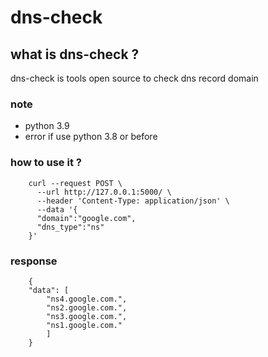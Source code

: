 # dns-check

## what is dns-check ?
dns-check is tools open source to check dns record domain

### note
- python 3.9
- error if use python 3.8 or before

### how to use it ?
```curl
    curl --request POST \
      --url http://127.0.0.1:5000/ \
      --header 'Content-Type: application/json' \
      --data '{
      "domain":"google.com",
      "dns_type":"ns"
    }'
```

### response
```curl
    {
	"data": [
		"ns4.google.com.",
		"ns2.google.com.",
		"ns3.google.com.",
		"ns1.google.com."
        ]
    }
```
